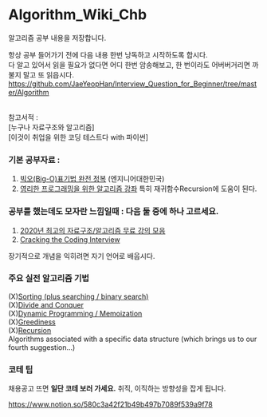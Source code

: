 # Algorithm_Wiki_Chb
알고리즘 공부 내용을 저장합니다.

항상 공부 들어가기 전에 다음 내용 한번 낭독하고 시작하도록 합시다.  
다 알고 있어서 읽을 필요가 없다면 어디 한번 암송해보고, 한 번이라도 어버버거리면 까불지 말고 또 읽읍시다.
https://github.com/JaeYeopHan/Interview_Question_for_Beginner/tree/master/Algorithm

&nbsp;  
참고서적 :   
[누구나 자료구조와 알고리즘]  
[이것이 취업을 위한 코딩 테스트다 with 파이썬]  


### 기본 공부자료 :

1. [빅오(Big-O)표기법 완전 정복](https://www.youtube.com/watch?v=6Iq5iMCVsXA) (엔지니어대한민국)
2. [영리한 프로그래밍을 위한 알고리즘 강좌](https://www.inflearn.com/course/%EC%95%8C%EA%B3%A0%EB%A6%AC%EC%A6%98-%EA%B0%95%EC%A2%8C)
특히 재귀함수Recursion에 도움이 된다.

### **공부를 했는데도 모자란 느낌일때 : 다음 둘 중에 하나 고르세요.**

1. [2020년 최고의 자료구조/알고리즘 무료 강의 모음](https://digitaldefynd.com/best-data-structures-algorithms-tutorial-course-certification/)
2. [Cracking the Coding Interview](http://www.kyobobook.co.kr/product/detailViewEng.laf?ejkGb=ENG&mallGb=ENG&barcode=9780984782857&orderClick=LAG&Kc=)

장기적으로 개념을 익히려면 자기 언어로 배웁시다.

### 주요 실전 알고리즘 기법
(X)[Sorting (plus searching / binary search)]()  
(X)[Divide and Conquer]()  
(X)[Dynamic Programming / Memoization]()  
(X)[Greediness]()  
(X)[Recursion]()  
Algorithms associated with a specific data structure (which brings us to our fourth suggestion...)



### 코테 팁
채용공고 뜨면 **일단 코테 보러 가세요.**
취직, 이직하는 방향성을 잡게 됩니다.


https://www.notion.so/580c3a42f21b49b497b7089f539a9f78

